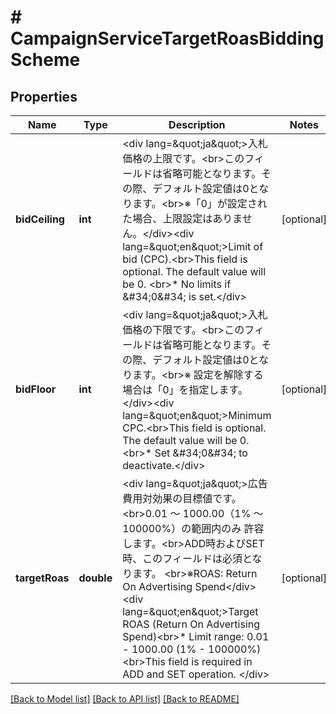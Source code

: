 # # CampaignServiceTargetRoasBiddingScheme

## Properties

Name | Type | Description | Notes
------------ | ------------- | ------------- | -------------
**bidCeiling** | **int** | &lt;div lang&#x3D;\&quot;ja\&quot;&gt;入札価格の上限です。&lt;br&gt;このフィールドは省略可能となります。その際、デフォルト設定値は0となります。&lt;br&gt;※「0」が設定された場合、上限設定はありません。&lt;/div&gt;&lt;div lang&#x3D;\&quot;en\&quot;&gt;Limit of bid (CPC).&lt;br&gt;This field is optional. The default value will be 0. &lt;br&gt;* No limits if &amp;#34;0&amp;#34; is set.&lt;/div&gt; | [optional] 
**bidFloor** | **int** | &lt;div lang&#x3D;\&quot;ja\&quot;&gt;入札価格の下限です。&lt;br&gt;このフィールドは省略可能となります。その際、デフォルト設定値は0となります。&lt;br&gt;※ 設定を解除する場合は「0」を指定します。&lt;/div&gt;&lt;div lang&#x3D;\&quot;en\&quot;&gt;Minimum CPC.&lt;br&gt;This field is optional. The default value will be 0. &lt;br&gt;* Set &amp;#34;0&amp;#34; to deactivate.&lt;/div&gt; | [optional] 
**targetRoas** | **double** | &lt;div lang&#x3D;\&quot;ja\&quot;&gt;広告費用対効果の目標値です。&lt;br&gt;0.01 ～ 1000.00（1% ～ 100000%）の範囲内のみ 許容します。&lt;br&gt;ADD時およびSET時、このフィールドは必須となります。 &lt;br&gt;※ROAS: Return On Advertising Spend&lt;/div&gt;&lt;div lang&#x3D;\&quot;en\&quot;&gt;Target ROAS (Return On Advertising Spend)&lt;br&gt;* Limit range: 0.01 - 1000.00 (1% - 100000%)&lt;br&gt;This field is required in ADD and SET operation. &lt;/div&gt; | [optional] 

[[Back to Model list]](../../README.md#documentation-for-models) [[Back to API list]](../../README.md#documentation-for-api-endpoints) [[Back to README]](../../README.md)


